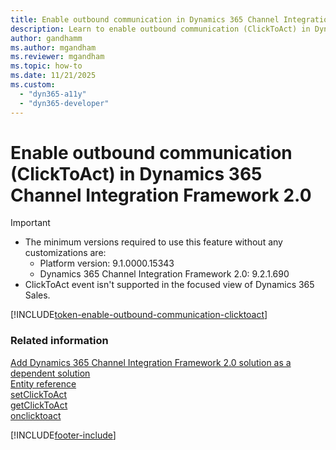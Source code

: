 ```yaml
---
title: Enable outbound communication in Dynamics 365 Channel Integration Framework 2.0 
description: Learn to enable outbound communication (ClickToAct) in Dynamics 365 Channel Integration Framework 2.0. 
author: gandhamm 
ms.author: mgandham
ms.reviewer: mgandham
ms.topic: how-to
ms.date: 11/21/2025
ms.custom: 
  - "dyn365-a11y"
  - "dyn365-developer"
---
```


# Enable outbound communication (ClickToAct) in Dynamics 365 Channel Integration Framework 2.0

> [!IMPORTANT]
> - The minimum versions required to use this feature without any customizations are:
>    -	Platform version: 9.1.0000.15343
>    -	Dynamics 365 Channel Integration Framework 2.0: 9.2.1.690
> - ClickToAct event isn't supported in the focused view of Dynamics 365 Sales.

[!INCLUDE[token-enable-outbound-communication-clicktoact](../../shared/token-enable-outbound-communication-clicktoact.md)]

### Related information

[Add Dynamics 365 Channel Integration Framework 2.0 solution as a dependent solution](../../v1/administer/add-cif-solution-dependent-solution.md)  
[Entity reference](../develop/reference/entities-attributes/msdyn_channelprovider.md)  
[setClickToAct](../../v1/develop/reference/microsoft-ciframework/setClickToAct.md)  
[getClickToAct](../../v1/develop/reference/microsoft-ciframework/getClickToAct.md)  
[onclicktoact](../../v1/develop/reference/events/onclicktoact.md)  

[!INCLUDE[footer-include](../../../includes/footer-banner.md)]
